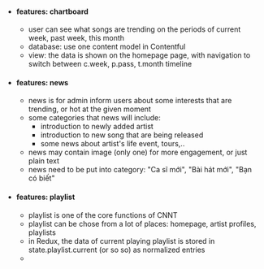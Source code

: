 - #### features: chartboard

  - user can see what songs are trending on the periods of current week, past week, this month
  - database: use one content model in Contentful
  - view: the data is shown on the homepage page, with navigation to switch between c.week, p.pass, t.month timeline

- #### features: news

  - news is for admin inform users about some interests that are trending, or hot at the given moment
  - some categories that news will include:
    - introduction to newly added artist
    - introduction to new song that are being released
    - some news about artist's life event, tours,..
  - news may contain image (only one) for more engagement, or just plain text
  - news need to be put into category: "Ca sĩ mới", "Bài hát mới", "Bạn có biết"

- #### features: playlist
  - playlist is one of the core functions of CNNT
  - playlist can be chose from a lot of places: homepage, artist profiles, playlists
  - in Redux, the data of current playing playlist is stored in state.playlist.current (or so so) as normalized entries
  -
